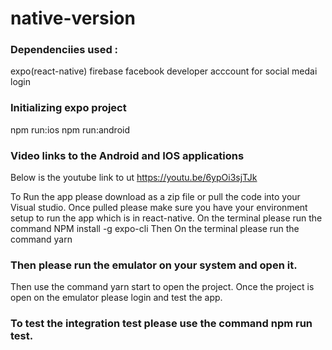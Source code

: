 # native-version

### Dependenciies used :
expo(react-native)
firebase
facebook developer acccount for social medai login
### Initializing expo project
npm run:ios
npm run:android
### Video links to the Android and IOS applications
Below is the youtube link to ut
https://youtu.be/6ypOi3sjTJk 

To Run the app please download as a zip file or pull the code into your Visual studio.
Once pulled please make sure you have your environment setup to run the app which is in react-native.
On the terminal please run the command NPM install -g expo-cli
Then On the terminal please run the command yarn

### Then please run the emulator on your system and open it.
Then use the command yarn start to open the project.
Once the project is open on the emulator please login and test the app.

### To test the integration test please use the command npm run test.

